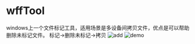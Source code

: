 # wffTool
windows上一个文件标记工具，适用场景是多设备间拷贝文件，优点是可以帮助删除未标记文件。
标记->删除未标记->拷贝
![add](https://github.com/user-attachments/assets/ce086dc5-fbd1-478f-ac46-78173583c189)
![demo](https://github.com/user-attachments/assets/61e989bd-f0a7-4c7d-b268-0388ced1b85a)
